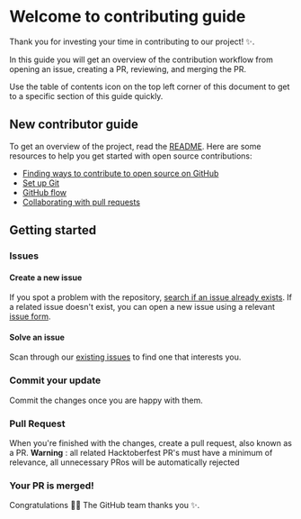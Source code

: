# Welcome to contributing guide

Thank you for investing your time in contributing to our project! :sparkles:. 

In this guide you will get an overview of the contribution workflow from opening an issue, creating a PR, reviewing, and merging the PR.

Use the table of contents icon on the top left corner of this document to get to a specific section of this guide quickly.

## New contributor guide

To get an overview of the project, read the [README](README.md). Here are some resources to help you get started with open source contributions:

- [Finding ways to contribute to open source on GitHub](https://docs.github.com/en/get-started/exploring-projects-on-github/finding-ways-to-contribute-to-open-source-on-github)
- [Set up Git](https://docs.github.com/en/get-started/quickstart/set-up-git)
- [GitHub flow](https://docs.github.com/en/get-started/quickstart/github-flow)
- [Collaborating with pull requests](https://docs.github.com/en/github/collaborating-with-pull-requests)


## Getting started

### Issues

#### Create a new issue

If you spot a problem with the repository, [search if an issue already exists](https://github.com/MKlblangenois/eleventy-starter-storybook/issues). If a related issue doesn't exist, you can open a new issue using a relevant [issue form](https://github.com/MKlblangenois/eleventy-starter-storybook/issues/new). 

#### Solve an issue

Scan through our [existing issues](https://github.com/MKlblangenois/eleventy-starter-storybook/issues) to find one that interests you.


### Commit your update

Commit the changes once you are happy with them.

### Pull Request

When you're finished with the changes, create a pull request, also known as a PR.
**Warning** : all related Hacktoberfest PR's must have a minimum of relevance, all unnecessary PRos will be automatically rejected 

### Your PR is merged!

Congratulations :tada::tada: The GitHub team thanks you :sparkles:. 